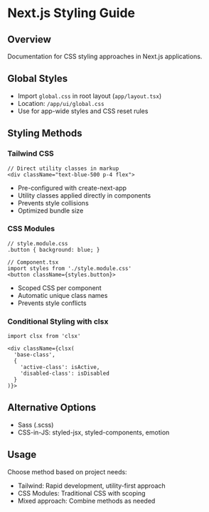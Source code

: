 # Next.js Styling Guide

## Overview

Documentation for CSS styling approaches in Next.js applications.

## Global Styles

- Import `global.css` in root layout (`app/layout.tsx`)
- Location: `/app/ui/global.css`
- Use for app-wide styles and CSS reset rules

## Styling Methods

### Tailwind CSS

```tsx
// Direct utility classes in markup
<div className="text-blue-500 p-4 flex">
```

- Pre-configured with create-next-app
- Utility classes applied directly in components
- Prevents style collisions
- Optimized bundle size

### CSS Modules

```tsx
// style.module.css
.button { background: blue; }

// Component.tsx
import styles from './style.module.css'
<button className={styles.button}>
```

- Scoped CSS per component
- Automatic unique class names
- Prevents style conflicts

### Conditional Styling with clsx

```tsx
import clsx from 'clsx'

<div className={clsx(
  'base-class',
  {
    'active-class': isActive,
    'disabled-class': isDisabled
  }
)}>
```

## Alternative Options

- Sass (.scss)
- CSS-in-JS: styled-jsx, styled-components, emotion

## Usage

Choose method based on project needs:

- Tailwind: Rapid development, utility-first approach
- CSS Modules: Traditional CSS with scoping
- Mixed approach: Combine methods as needed
